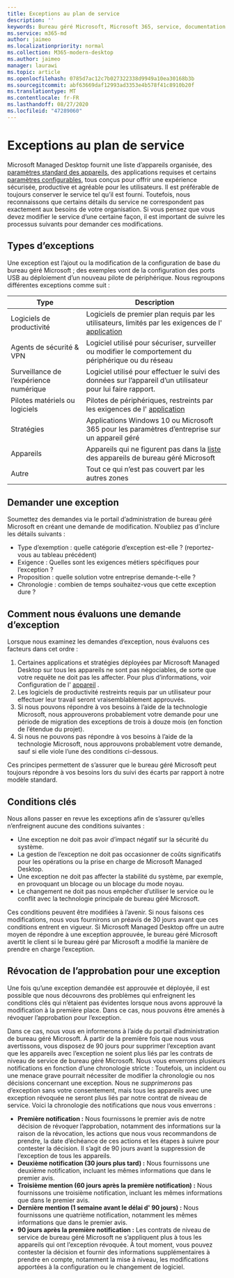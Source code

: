 ```yaml
---
title: Exceptions au plan de service
description: ''
keywords: Bureau géré Microsoft, Microsoft 365, service, documentation
ms.service: m365-md
author: jaimeo
ms.localizationpriority: normal
ms.collection: M365-modern-desktop
ms.author: jaimeo
manager: laurawi
ms.topic: article
ms.openlocfilehash: 0785d7ac12c7b027322338d9949a10ea30168b3b
ms.sourcegitcommit: abf63669daf12993ad3353e4b578f41c8910b20f
ms.translationtype: MT
ms.contentlocale: fr-FR
ms.lasthandoff: 08/27/2020
ms.locfileid: "47289060"
---
```

# <a name="exceptions-to-the-service-plan"></a>Exceptions au plan de service

Microsoft Managed Desktop fournit une liste d’appareils organisée, des [paramètres standard des appareils](device-policies.md), des applications requises et certains [paramètres configurables](../working-with-managed-desktop/config-setting-overview.md), tous conçus pour offrir une expérience sécurisée, productive et agréable pour les utilisateurs. Il est préférable de toujours conserver le service tel qu’il est fourni. Toutefois, nous reconnaissons que certains détails du service ne correspondent pas exactement aux besoins de votre organisation. Si vous pensez que vous devez modifier le service d’une certaine façon, il est important de suivre les processus suivants pour demander ces modifications.
 
## <a name="types-of-exceptions"></a>Types d’exceptions

Une exception est l’ajout ou la modification de la configuration de base du bureau géré Microsoft ; des exemples vont de la configuration des ports USB au déploiement d’un nouveau pilote de périphérique. Nous regroupons différentes exceptions comme suit :

|Type  |Description  |
|---------|---------|
|Logiciels de productivité     |  Logiciels de premier plan requis par les utilisateurs, limités par les exigences de l' [application](mmd-app-requirements.md)       |
|Agents de sécurité & VPN     |  Logiciel utilisé pour sécuriser, surveiller ou modifier le comportement du périphérique ou du réseau       |
|Surveillance de l’expérience numérique     |  Logiciel utilisé pour effectuer le suivi des données sur l’appareil d’un utilisateur pour lui faire rapport.       |
|Pilotes matériels ou logiciels     |   Pilotes de périphériques, restreints par les exigences de l' [application](mmd-app-requirements.md)      |
|Stratégies     | Applications Windows 10 ou Microsoft 365 pour les paramètres d’entreprise sur un appareil géré        |
|Appareils     | Appareils qui ne figurent pas dans la [liste](device-list.md) des appareils de bureau géré Microsoft        |
|Autre     |  Tout ce qui n’est pas couvert par les autres zones       |
 
## <a name="request-an-exception"></a>Demander une exception

Soumettez des demandes via le portail d’administration de bureau géré Microsoft en créant une demande de modification. N’oubliez pas d’inclure les détails suivants :

-   Type d’exemption : quelle catégorie d’exception est-elle ? (reportez-vous au tableau précédent)
-   Exigence : Quelles sont les exigences métiers spécifiques pour l’exception ?
-   Proposition : quelle solution votre entreprise demande-t-elle ?
-   Chronologie : combien de temps souhaitez-vous que cette exception dure ? 

## <a name="how-we-assess-an-exception-request"></a>Comment nous évaluons une demande d’exception

Lorsque nous examinez les demandes d’exception, nous évaluons ces facteurs dans cet ordre :
 
1.  Certaines applications et stratégies déployées par Microsoft Managed Desktop sur tous les appareils ne sont pas négociables, de sorte que votre requête ne doit pas les affecter. Pour plus d’informations, voir Configuration de l' [appareil](device-policies.md) .
2.  Les logiciels de productivité restreints requis par un utilisateur pour effectuer leur travail seront vraisemblablement approuvés. 
3.  Si nous pouvons répondre à vos besoins à l’aide de la technologie Microsoft, nous approuverons probablement votre demande pour une période de migration des exceptions de trois à douze mois (en fonction de l’étendue du projet).
4.  Si nous ne pouvons pas répondre à vos besoins à l’aide de la technologie Microsoft, nous approuvons probablement votre demande, sauf si elle viole l’une des conditions ci-dessous.  

Ces principes permettent de s’assurer que le bureau géré Microsoft peut toujours répondre à vos besoins lors du suivi des écarts par rapport à notre modèle standard. 

## <a name="key-conditions"></a>Conditions clés

Nous allons passer en revue les exceptions afin de s’assurer qu’elles n’enfreignent aucune des conditions suivantes :

-   Une exception ne doit pas avoir d’impact négatif sur la sécurité du système. 
-   La gestion de l’exception ne doit pas occasionner de coûts significatifs pour les opérations ou la prise en charge de Microsoft Managed Desktop.
-   Une exception ne doit pas affecter la stabilité du système, par exemple, en provoquant un blocage ou un blocage du mode noyau.
-   Le changement ne doit pas nous empêcher d’utiliser le service ou le conflit avec la technologie principale de bureau géré Microsoft.

Ces conditions peuvent être modifiées à l’avenir. Si nous faisons ces modifications, nous vous fournirons un préavis de 30 jours avant que ces conditions entrent en vigueur.  Si Microsoft Managed Desktop offre un autre moyen de répondre à une exception approuvée, le bureau géré Microsoft avertit le client si le bureau géré par Microsoft a modifié la manière de prendre en charge l’exception. 

## <a name="revoking-approval-for-an-exception"></a>Révocation de l’approbation pour une exception

Une fois qu’une exception demandée est approuvée et déployée, il est possible que nous découvrons des problèmes qui enfreignent les conditions clés qui n’étaient pas évidentes lorsque nous avons approuvé la modification à la première place. Dans ce cas, nous pouvons être amenés à révoquer l’approbation pour l’exception.
 
Dans ce cas, nous vous en informerons à l’aide du portail d’administration de bureau géré Microsoft. À partir de la première fois que nous vous avertissons, vous disposez de 90 jours pour supprimer l’exception avant que les appareils avec l’exception ne soient plus liés par les contrats de niveau de service de bureau géré Microsoft. Nous vous enverrons plusieurs notifications en fonction d’une chronologie stricte : Toutefois, un incident ou une menace grave pourrait nécessiter de modifier la chronologie ou nos décisions concernant une exception. Nous ne *supprimerons* pas d’exception sans votre consentement, mais tous les appareils avec une exception révoquée ne seront plus liés par notre contrat de niveau de service. Voici la chronologie des notifications que nous vous enverrons :

- **Première notification :** Nous fournissons le premier avis de notre décision de révoquer l’approbation, notamment des informations sur la raison de la révocation, les actions que nous vous recommandons de prendre, la date d’échéance de ces actions et les étapes à suivre pour contester la décision. Il s’agit de 90 jours avant la suppression de l’exception de tous les appareils. 
- **Deuxième notification (30 jours plus tard) :** Nous fournissons une deuxième notification, incluant les mêmes informations que dans le premier avis. 
- **Troisième mention (60 jours après la première notification) :** Nous fournissons une troisième notification, incluant les mêmes informations que dans le premier avis. 
- **Dernière mention (1 semaine avant le délai d' 90 jours) :** Nous fournissons une quatrième notification, notamment les mêmes informations que dans le premier avis.
- **90 jours après la première notification :** Les contrats de niveau de service de bureau géré Microsoft ne s’appliquent plus à tous les appareils qui ont l’exception révoquée. À tout moment, vous pouvez contester la décision et fournir des informations supplémentaires à prendre en compte, notamment la mise à niveau, les modifications apportées à la configuration ou le changement de logiciel. 


